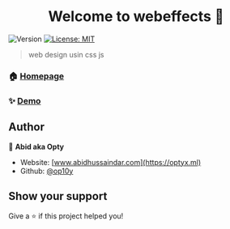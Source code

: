 <h1 align="center">Welcome to webeffects 👋</h1>
<p>
  <img alt="Version" src="https://img.shields.io/badge/version-v22-blue.svg?cacheSeconds=2592000" />
  <a href="#" target="_blank">
    <img alt="License: MIT" src="https://img.shields.io/badge/License-MIT-yellow.svg" />
  </a>
</p>

> web design usin css js

### 🏠 [Homepage](https://op10y.github.io/profile-card)

### ✨ [Demo](https://op10y.github.io/profile-card)

## Author

👤 **Abid aka Opty**

* Website: [www.abidhussaindar.com](https://optyx.ml)
* Github: [@op10y](https://github.com/profile-card)

## Show your support

Give a ⭐️ if this project helped you!
